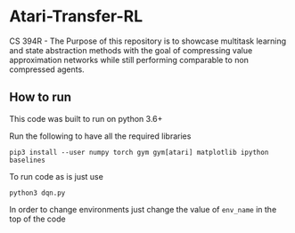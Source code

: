 # Atari-Transfer-RL
CS 394R - The Purpose of this repository is to showcase multitask learning and state abstraction methods with the goal of compressing value approximation networks while still performing comparable to non compressed agents.

## How to run 
This code was built to run on python 3.6+

Run the following to have all the required libraries 
```
pip3 install --user numpy torch gym gym[atari] matplotlib ipython baselines
```

To run code as is just use
```
python3 dqn.py
```

In order to change environments just change the value of ``env_name`` in the top of the code

